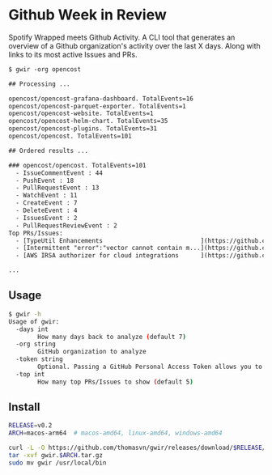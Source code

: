 # Github Week in Review

Spotify Wrapped meets Github Activity. A CLI tool that generates an overview of a Github organization's activity over the last X days. Along with links to its most active Issues and PRs.

```txt
$ gwir -org opencost

## Processing ...

opencost/opencost-grafana-dashboard. TotalEvents=16
opencost/opencost-parquet-exporter. TotalEvents=1
opencost/opencost-website. TotalEvents=1
opencost/opencost-helm-chart. TotalEvents=35
opencost/opencost-plugins. TotalEvents=31
opencost/opencost. TotalEvents=101

## Ordered results ...

### opencost/opencost. TotalEvents=101
  - IssueCommentEvent : 44
  - PushEvent : 18
  - PullRequestEvent : 13
  - WatchEvent : 11
  - CreateEvent : 7
  - DeleteEvent : 4
  - IssuesEvent : 2
  - PullRequestReviewEvent : 2
Top PRs/Issues:
  - [TypeUtil Enhancements                           ](https://github.com/opencost/opencost/pull/2707) : 6
  - [Intermittent "error":"vector cannot contain m...](https://github.com/opencost/opencost/issues/2704) : 6
  - [AWS IRSA authorizer for cloud integrations      ](https://github.com/opencost/opencost/pull/2710) : 5

...

```

## Usage

```bash
$ gwir -h
Usage of gwir:
  -days int
    	How many days back to analyze (default 7)
  -org string
    	GitHub organization to analyze
  -token string
    	Optional. Passing a GitHub Personal Access Token allows you to view private repositories and make more API requests per hour. You can also set this token as an environment variable GITHUB_PERSONAL_ACCESS_TOKEN.
  -top int
    	How many top PRs/Issues to show (default 5)
```

## Install

```bash
RELEASE=v0.2
ARCH=macos-arm64  # macos-amd64, linux-amd64, windows-amd64

curl -L -O https://github.com/thomasvn/gwir/releases/download/$RELEASE/gwir.$ARCH.tar.gz
tar -xvf gwir.$ARCH.tar.gz
sudo mv gwir /usr/local/bin
```

<!--
TODO: 
- Pass a "-user" flag to understand the activity of a user?
- Automate releases via Github workflows?
- Provide a --version flag
- CLI tool downloadable via `go get` or `brew install`
- Use a repo's pushed_at or updated_at to quickly filter out repos?
  - https://stackoverflow.com/questions/15918588/github-api-v3-what-is-the-difference-between-pushed-at-and-updated-at
  - https://docs.github.com/en/rest/repos/repos?apiVersion=2022-11-28#list-organization-repositories
- TUI
  - https://github.com/avelino/awesome-go?tab=readme-ov-file#command-line
  - https://github.com/charmbracelet/bubbletea
- Frontend?
- Use a pretty image for the README. https://github.com/charmbracelet/vhs. Keep it up to date with vhs-actions
  - Asciicinema? https://github.com/kubecost/kubectl-cost/blob/main/assets/presentation-script.md
- Pipe to Glow?
  - echo "[Glow](https://github.com/charmbracelet/glow)" | glow -
-->

<!-- 
DONE (newest to oldest):
- Prettify output. Specifically PR/Issue title length?
- Github MultiArch releases
- Take params via args instead of env vars.
  - https://pkg.go.dev/flag
  - https://github.com/avelino/awesome-go?tab=readme-ov-file#standard-cli
- Concurrency
- Include a snippet of the name of the PR/Issue.
- Only show top X PRs and Issues?
- Order the PRs and Issues
- For each of the results, show all PRs and Issues in the last X days.
- First start by listing repositories which had the most activity in the past DAYS
- Don't list repos which have zero activity.
-->
